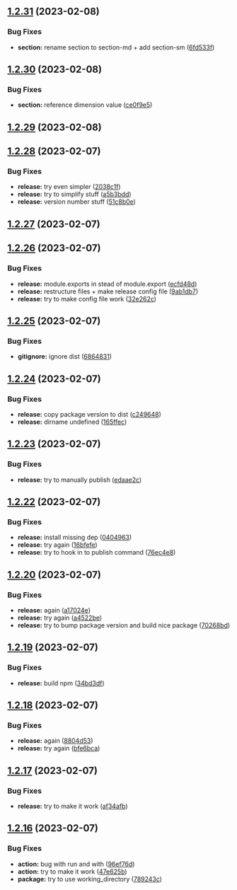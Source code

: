 ## [1.2.31](https://github.com/manyone-cph/sampension-tokens/compare/v1.2.30...v1.2.31) (2023-02-08)


### Bug Fixes

* **section:** rename section to section-md + add section-sm ([6fd533f](https://github.com/manyone-cph/sampension-tokens/commit/6fd533f23cd6118094e97b464820969d69db5dd2))

## [1.2.30](https://github.com/manyone-cph/sampension-tokens/compare/v1.2.29...v1.2.30) (2023-02-08)


### Bug Fixes

* **section:** reference dimension value ([ce0f9e5](https://github.com/manyone-cph/sampension-tokens/commit/ce0f9e5e4b98c0b71c359b656b8a89de586d06a5))

## [1.2.29](https://github.com/manyone-cph/sampension-tokens/compare/v1.2.28...v1.2.29) (2023-02-08)

## [1.2.28](https://github.com/manyone-cph/sampension-tokens/compare/v1.2.27...v1.2.28) (2023-02-07)


### Bug Fixes

* **release:** try even simpler ([2038c1f](https://github.com/manyone-cph/sampension-tokens/commit/2038c1f38c060fffbff8764fb3655876b076b93e))
* **release:** try to simplify stuff ([a5b3bdd](https://github.com/manyone-cph/sampension-tokens/commit/a5b3bddbc8a7253f5ffeb920c25121b47d12bcda))
* **release:** version number stuff ([51c8b0e](https://github.com/manyone-cph/sampension-tokens/commit/51c8b0e4750606973a1eb4c20619c7efa5bbb253))

## [1.2.27](https://github.com/manyone-cph/sampension-tokens/compare/v1.2.26...v1.2.27) (2023-02-07)

## [1.2.26](https://github.com/manyone-cph/sampension-tokens/compare/v1.2.25...v1.2.26) (2023-02-07)


### Bug Fixes

* **release:** module.exports in stead of module.export ([ecfd48d](https://github.com/manyone-cph/sampension-tokens/commit/ecfd48d27cfb404cc270d02cfb5b55ec53d1fe29))
* **release:** restructure files + make release config file ([9ab1db7](https://github.com/manyone-cph/sampension-tokens/commit/9ab1db750b735b3bc2e3ecdde8a0bbf0d48f85a5))
* **release:** try to make config file work ([32e262c](https://github.com/manyone-cph/sampension-tokens/commit/32e262cbd93b2eb07b84af0c97013ef824c16d15))

## [1.2.25](https://github.com/manyone-cph/sampension-tokens/compare/v1.2.24...v1.2.25) (2023-02-07)


### Bug Fixes

* **gitignore:** ignore dist ([6864831](https://github.com/manyone-cph/sampension-tokens/commit/686483102cf2e303402e3a29a08e3b7bef2818d1))

## [1.2.24](https://github.com/manyone-cph/sampension-tokens/compare/v1.2.23...v1.2.24) (2023-02-07)


### Bug Fixes

* **release:** copy package version to dist ([c249648](https://github.com/manyone-cph/sampension-tokens/commit/c249648a2e8e47d444241cf4b5a48b29c04dd861))
* **release:** dirname undefined ([165ffec](https://github.com/manyone-cph/sampension-tokens/commit/165ffece804e78c87e3458978bec50400a11ae95))

## [1.2.23](https://github.com/manyone-cph/sampension-tokens/compare/v1.2.22...v1.2.23) (2023-02-07)


### Bug Fixes

* **release:** try to manually publish ([edaae2c](https://github.com/manyone-cph/sampension-tokens/commit/edaae2c0b7e0715bcf2fd0fa363daf88b8de60dc))

## [1.2.22](https://github.com/manyone-cph/sampension-tokens/compare/v1.2.21...v1.2.22) (2023-02-07)


### Bug Fixes

* **release:** install missing dep ([0404963](https://github.com/manyone-cph/sampension-tokens/commit/04049638d2c3172049eb90ad6834ae8af004e30b))
* **release:** try again ([16bfefe](https://github.com/manyone-cph/sampension-tokens/commit/16bfefe7ad155ee115cd3a380f43845978d48709))
* **release:** try to hook in to publish command ([76ec4e8](https://github.com/manyone-cph/sampension-tokens/commit/76ec4e8db954e46a9d4e3f4ad882d9542527e697))

## [1.2.20](https://github.com/manyone-cph/sampension-tokens/compare/v1.2.19...v1.2.20) (2023-02-07)


### Bug Fixes

* **release:** again ([a17024e](https://github.com/manyone-cph/sampension-tokens/commit/a17024e10049b15bdc936451b80a4cf4226e12a0))
* **release:** try again ([a4522be](https://github.com/manyone-cph/sampension-tokens/commit/a4522beb40394cb752367b86dc5704395109a329))
* **release:** try to bump package version and build nice package ([70268bd](https://github.com/manyone-cph/sampension-tokens/commit/70268bd7fbd3cf070009e765c29a6fb08e55a195))

## [1.2.19](https://github.com/manyone-cph/sampension-tokens/compare/v1.2.18...v1.2.19) (2023-02-07)


### Bug Fixes

* **release:** build npm ([34bd3df](https://github.com/manyone-cph/sampension-tokens/commit/34bd3dffb0b78bd30289d918c191df20b1ed2ea1))

## [1.2.18](https://github.com/manyone-cph/sampension-tokens/compare/v1.2.17...v1.2.18) (2023-02-07)


### Bug Fixes

* **release:** again ([8804d53](https://github.com/manyone-cph/sampension-tokens/commit/8804d535e2f1b050a7e9ade7ac53187ca4d5a13a))
* **release:** try again ([bfe6bca](https://github.com/manyone-cph/sampension-tokens/commit/bfe6bcafebf166a1f43d63d5da2ce4eb89897d1f))

## [1.2.17](https://github.com/manyone-cph/sampension-tokens/compare/v1.2.16...v1.2.17) (2023-02-07)


### Bug Fixes

* **release:** try to make it work ([af34afb](https://github.com/manyone-cph/sampension-tokens/commit/af34afba7b08c3d285e2897fba4a5ce9fbc01ef5))

## [1.2.16](https://github.com/manyone-cph/sampension-tokens/compare/v1.2.15...v1.2.16) (2023-02-07)


### Bug Fixes

* **action:** bug with run and with ([96ef76d](https://github.com/manyone-cph/sampension-tokens/commit/96ef76d99f0ca1841b2808538a1108113135d4ba))
* **action:** try to make it work ([47e625b](https://github.com/manyone-cph/sampension-tokens/commit/47e625be2b69d1de23202acdb1897064626762eb))
* **package:** try to use working_directory ([789243c](https://github.com/manyone-cph/sampension-tokens/commit/789243c4795468d31e7f536ae555ba772ff08847))

